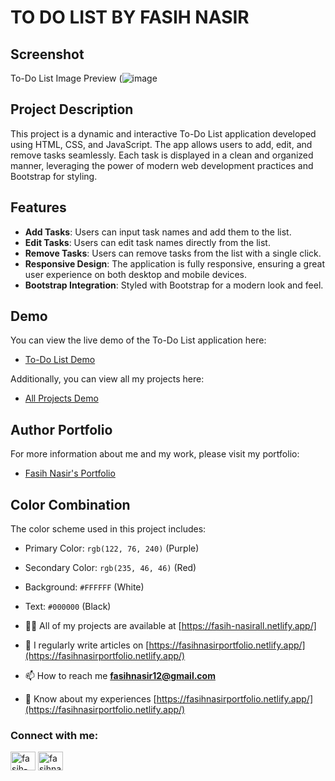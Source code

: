 # TO DO LIST BY FASIH NASIR
## Screenshot

To-Do List Image Preview (![image](https://github.com/Fasih-Nasir/jsproject22/assets/154458171/7ba06b2a-e1be-40dc-b1b9-1d9400cf6433)
## Project Description

This project is a dynamic and interactive To-Do List application developed using HTML, CSS, and JavaScript. The app allows users to add, edit, and remove tasks seamlessly. Each task is displayed in a clean and organized manner, leveraging the power of modern web development practices and Bootstrap for styling.

## Features

- **Add Tasks**: Users can input task names and add them to the list.
- **Edit Tasks**: Users can edit task names directly from the list.
- **Remove Tasks**: Users can remove tasks from the list with a single click.
- **Responsive Design**: The application is fully responsive, ensuring a great user experience on both desktop and mobile devices.
- **Bootstrap Integration**: Styled with Bootstrap for a modern look and feel.

## Demo

You can view the live demo of the To-Do List application here:
- [To-Do List Demo](https://fasih-nasirjsproject22.netlify.app/)

Additionally, you can view all my projects here:
- [All Projects Demo](https://fasih-nasirall.netlify.app/)

## Author Portfolio

For more information about me and my work, please visit my portfolio:
- [Fasih Nasir's Portfolio](https://fasihnasirportfolio.netlify.app/)

## Color Combination

The color scheme used in this project includes:
- Primary Color: `rgb(122, 76, 240)` (Purple)
- Secondary Color: `rgb(235, 46, 46)` (Red)
- Background: `#FFFFFF` (White)
- Text: `#000000` (Black)

- 👨‍💻 All of my projects are available at [https://fasih-nasirall.netlify.app/]

- 📝 I regularly write articles on [https://fasihnasirportfolio.netlify.app/](https://fasihnasirportfolio.netlify.app/)

- 📫 How to reach me **fasihnasir12@gmail.com**

- 📄 Know about my experiences [https://fasihnasirportfolio.netlify.app/](https://fasihnasirportfolio.netlify.app/)

<h3 align="left">Connect with me:</h3>
<p align="left">
<a href="https://www.linkedin.com/in/fasih-nasir-830959252/" target="blank"><img align="center" src="https://raw.githubusercontent.com/rahuldkjain/github-profile-readme-generator/master/src/images/icons/Social/linked-in-alt.svg" alt="fasih-nasir" height="30" width="40" /></a>
<a href="https://www.facebook.com/profile.php?id=61550661127214&__cft__[0]=AZXhjvf3WTk2ymE3m0SfWANLefMQhtPC-dUiYAgllgPpEtD5IDZ-5olzVV_X2I3tHIC3_nPRlKFwAAzYgkH0Uz7Xm3TmGwHsUUWF9MGbo1D64JfpL6_NaA22nqgxLDE7tYGkUZwRaQItx4eQAW09B08CgUzgQrZm3-9_7N6fTTHocl3wb_4i1QsqIWlx-6nayx0&__tn__=-]C%2CP-R" target="blank"><img align="center" src="https://raw.githubusercontent.com/rahuldkjain/github-profile-readme-generator/master/src/images/icons/Social/facebook.svg" alt="fasihnasir" height="30" width="40" /></a>
</p>
